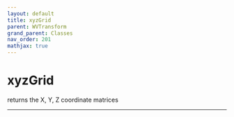 ```yaml
---
layout: default
title: xyzGrid
parent: WVTransform
grand_parent: Classes
nav_order: 201
mathjax: true
---
```


#  xyzGrid

returns the X, Y, Z coordinate matrices


---

